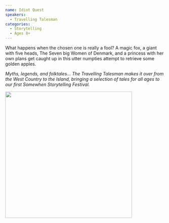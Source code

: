 ```yaml
---
name: Idiot Quest
speakers:
  - Travelling Talesman
categories:
  - Storytelling
  - Ages 8+
---
```


What happens when the chosen one is really a fool? A magic fox, a giant with five heads, The Seven big Women of Denmark, and a princess with her own plans get caught up in this utter numpties attempt to retrieve some golden apples.

*Myths, legends, and folktales... The Travelling Talesman makes it over from the West Country to the Island, bringing a selection of tales for all ages to our first Somewhen Storytelling Festival.*

<img src="../../assets/images/travelling_talesman_listencarefully.jpg" width=400 /> 
